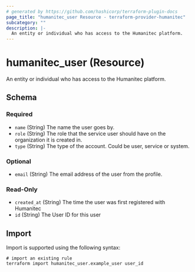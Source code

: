 ```yaml
---
# generated by https://github.com/hashicorp/terraform-plugin-docs
page_title: "humanitec_user Resource - terraform-provider-humanitec"
subcategory: ""
description: |-
  An entity or individual who has access to the Humanitec platform.
---
```


# humanitec_user (Resource)

An entity or individual who has access to the Humanitec platform.



<!-- schema generated by tfplugindocs -->
## Schema

### Required

- `name` (String) The name the user goes by.
- `role` (String) The role that the service user should have on the organization it is created in.
- `type` (String) The type of the account. Could be user, service or system.

### Optional

- `email` (String) The email address of the user from the profile.

### Read-Only

- `created_at` (String) The time the user was first registered with Humanitec
- `id` (String) The User ID for this user

## Import

Import is supported using the following syntax:

```shell
# import an existing rule
terraform import humanitec_user.example_user user_id
```
